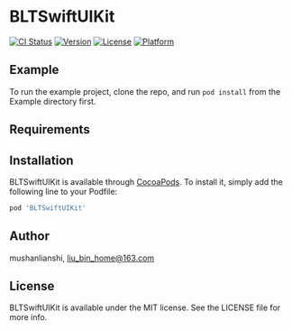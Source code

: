 # BLTSwiftUIKit

[![CI Status](https://img.shields.io/travis/mushanlianshi/BLTSwiftUIKit.svg?style=flat)](https://travis-ci.org/mushanlianshi/BLTSwiftUIKit)
[![Version](https://img.shields.io/cocoapods/v/BLTSwiftUIKit.svg?style=flat)](https://cocoapods.org/pods/BLTSwiftUIKit)
[![License](https://img.shields.io/cocoapods/l/BLTSwiftUIKit.svg?style=flat)](https://cocoapods.org/pods/BLTSwiftUIKit)
[![Platform](https://img.shields.io/cocoapods/p/BLTSwiftUIKit.svg?style=flat)](https://cocoapods.org/pods/BLTSwiftUIKit)

## Example

To run the example project, clone the repo, and run `pod install` from the Example directory first.

## Requirements

## Installation

BLTSwiftUIKit is available through [CocoaPods](https://cocoapods.org). To install
it, simply add the following line to your Podfile:

```ruby
pod 'BLTSwiftUIKit'
```

## Author

mushanlianshi, liu_bin_home@163.com

## License

BLTSwiftUIKit is available under the MIT license. See the LICENSE file for more info.
